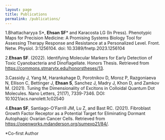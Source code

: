 ```yaml
---
layout: page
title: Publications
permalink: /publications/
---
```

1.Bhattacharyya S*, **Ehsan SF*** and Karacosta LG (In Press). Phenotypic Maps for Precision Medicine: A Promising Systems Biology Tool for Assessing Therapy Response and Resistance at a Personalized Level. Front. Netw. Physiol. 3:1256104. doi: 10.3389/fnetp.2023.1256104 

2.**Ehsan SF**. (2022). Identifying Molecular Markers for Early Detection of Toxic Cyanobacteria and Dinoflagellate. Honors Thesis. Retrieved from https://commons.stmarytx.edu/honorstheses/13. 

3.Cassidy J, Yang M, Harankahage D, Porotnikov D, Moroz P, Razgoniaeva N, Ellison C, Bettinger J, **Ehsan S**, Sanchez J, Madry J, Khon D, and Zamkov M. (2021). Tuning the Dimensionality of Excitons in Colloidal Quantum Dot Molecules. Nano Letters, 21(17), 7339-7346. DOI: 10.1021/acs.nanolett.1c02540 

4.**Ehsan SF**, Santiago-O’Farrill JM, Lu Z, and Bast RC. (2021). Fibroblast Growth Factor Receptor as a Potential Target for Eliminating Dormant Autophagic Ovarian Cancer Cells. Retrieved from https://openworks.mdanderson.org/sumexp21/84/. 

*Co-first Author 
